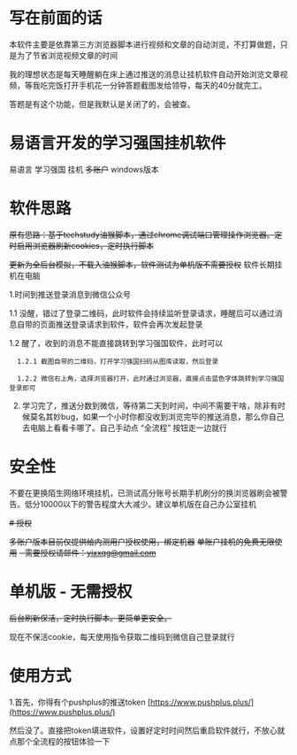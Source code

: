 # 写在前面的话
本软件主要是依靠第三方浏览器脚本进行视频和文章的自动浏览，不打算做题，只是为了节省浏览视频文章的时间

我的理想状态是每天睡醒躺在床上通过推送的消息让挂机软件自动开始浏览文章视频，等我吃完饭打开手机花一分钟答题截图发给领导，每天的40分就完工。

答题是有这个功能，但是我默认是关闭了的，会被查。


# 易语言开发的学习强国挂机软件
易语言 学习强国 挂机 ~~多账户~~ windows版本

# 软件思路
~~原有思路：基于techstudy油猴脚本，通过chrome调试端口管理操作浏览器。定时启用浏览器刷新cookies，定时执行脚本~~

~~更新为全后台模拟，不载入油猴脚本，软件测试为单机版不需要授权~~
软件长期挂机在电脑

1.时间到推送登录消息到微信公众号

  1.1 没醒，错过了登录二维码，此时软件会持续监听登录请求，睡醒后可以通过消息自带的页面推送登录请求到软件，软件会再次发起登录
  
  1.2 醒了，收到的消息不能直接跳转到学习强国软件，此时可以

      1.2.1 截图自带的二维码，打开学习强国扫码从图库读取，然后登录
      
      1.2.2 微信右上角，选择浏览器打开，此时通过浏览器，直接点击蓝色字体跳转到学习强国登录即可
      
2. 学习完了，推送分数到微信，等待第二天到时间，中间不需要干啥，除非有时候莫名其妙bug，如果一个小时你都没收到浏览完毕的推送消息，那么你自己去电脑上看看卡哪了。自己手动点 “全流程” 按钮走一边就行
   

# 安全性

不要在更换陌生网络环境挂机，已测试高分账号长期手机刷分的换浏览器刷会被警告。低分10000以下的警告程度大大减少。建议单机版在自己办公室挂机

~~# 授权~~

~~多账户版本目前仅提供给内测用户授权使用，绑定机器~~
~~单账户挂机的免费无限使用~~
~~- 需要授权请邮件：yixxqg@gmail.com~~

# 单机版 - 无需授权
~~后台刷新保活，定时执行脚本。更简单更安全。~~

现在不保活cookie，每天使用指令获取二维码到微信自己登录就行

# 使用方式
1.首先，你得有个pushplus的推送token   [https://www.pushplus.plus/](https://www.pushplus.plus/)

然后没了。直接把token填进软件，设置好定时时间然后重启软件就行，不放心就点那个全流程的按钮体验一下

